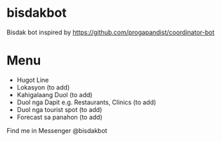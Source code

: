 # bisdakbot
Bisdak bot inspired by https://github.com/progapandist/coordinator-bot

# Menu
- Hugot Line
- Lokasyon (to add)
- Kahigalaang Duol (to add)
- Duol nga Dapit e.g. Restaurants, Clinics (to add)
- Duol nga tourist spot (to add)
- Forecast sa panahon (to add)

Find me in Messenger @bisdakbot

